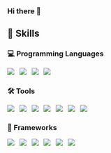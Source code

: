 ### Hi there 👋


## 🔧 Skills

### 💻 Programming Languages
![](https://img.shields.io/badge/C-informational?style=flat&logo=C&logoColor=black&color=38fcff) &nbsp;
![](https://img.shields.io/badge/C++-informational?style=flat&logo=Cplusplus&logoColor=black&color=38fcff) &nbsp;
![](https://img.shields.io/badge/Python-informational?style=flat&logo=Python&logoColor=black&color=38fcff) &nbsp;
![](https://img.shields.io/badge/Java-informational?style=flat&logo=Java&logoColor=black&color=38fcff)

### 🛠️ Tools
![](https://img.shields.io/badge/Git-informational?style=flat&logo=Git&logoColor=black&color=38ff59) &nbsp;
![](https://img.shields.io/badge/Jenkins-informational?style=flat&logo=Jenkins&logoColor=black&color=38ff59) &nbsp;
![](https://img.shields.io/badge/Ansible-informational?style=flat&logo=Ansible&logoColor=black&color=38ff59) &nbsp;
![](https://img.shields.io/badge/Maven-informational?style=flat&logo=Maven&logoColor=black&color=38ff59) &nbsp;
![](https://img.shields.io/badge/Docker-informational?style=flat&logo=Docker&logoColor=black&color=38ff59) &nbsp;
![](https://img.shields.io/badge/ELK-informational?style=flat&logo=ELK&logoColor=black&color=38ff59) &nbsp;
![](https://img.shields.io/badge/LaTex-informational?style=flat&logo=LaTex&logoColor=black&color=38ff59) &nbsp;


### 📝 Frameworks
![](https://img.shields.io/badge/Angular-informational?style=flat&logo=Angular&logoColor=black&color=f8ff38) &nbsp;
![](https://img.shields.io/badge/Spring_Boot-informational?style=flat&logo=Spring&logoColor=black&color=f8ff38) &nbsp;
![](https://img.shields.io/badge/Hibernate-informational?style=flat&logo=Hibernate&logoColor=black&color=f8ff38) &nbsp; 
![](https://img.shields.io/badge/Android-informational?style=flat&logo=Android&logoColor=black&color=f8ff38) &nbsp;
![](https://img.shields.io/badge/Android_Automotive-informational?style=flat&logo=Android&logoColor=black&color=f8ff38) &nbsp;
![](https://img.shields.io/badge/SELinux-informational?style=flat&logo=Linux&logoColor=black&color=f8ff38) &nbsp;
<!--
**chandanteja/chandanteja** is a ✨ _special_ ✨ repository because its `README.md` (this file) appears on your GitHub profile.

Here are some ideas to get you started:

- 🔭 I’m currently working on ...
- 🌱 I’m currently learning ...
- 👯 I’m looking to collaborate on ...
- 🤔 I’m looking for help with ...
- 💬 Ask me about ...
- 📫 How to reach me: ...
- 😄 Pronouns: ...
- ⚡ Fun fact: ...
-->
